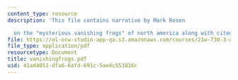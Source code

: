 ```yaml
---
content_type: resource
description: 'This file contains narrative by Mark Rosen

  on the "mysterious vanishing frogs" of north america along with cited works.'
file: https://ol-ocw-studio-app-qa.s3.amazonaws.com/courses/21w-730-3-writing-and-the-environment-spring-2005/41ad4051dfa66afd691c5ae4c553816c_vanishingfrogs.pdf
file_type: application/pdf
resourcetype: Document
title: vanishingfrogs.pdf
uid: 41ad4051-dfa6-6afd-691c-5ae4c553816c
---
```

